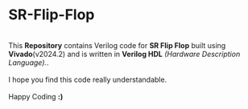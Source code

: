 # SR-Flip-Flop
<br>
This <b>Repository</b> contains Verilog code for <b>SR Flip Flop</b> built using <b>Vivado</b>(v2024.2) and is written in <b>Verilog HDL</b> <i>(Hardware Description Language).</i>.
<br><br>
I hope you find this code really understandable. <br><br> Happy Coding <b>:)</b>
